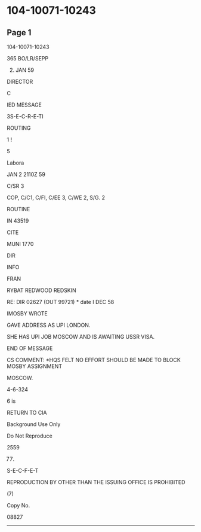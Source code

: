 # 104-10071-10243

## Page 1

104-10071-10243

365 BO/LR/SEPP

2. JAN 59

DIRECTOR

C

IED MESSAGE

3S-E-C-R-E-TI

ROUTING

1 !

5

Labora

JAN 2 2110Z 59

C/SR 3

COP, C/C1, C/FI, C/EE 3, C/WE 2, S/G. 2

ROUTINE

IN 43519

CITE

MUNI 1770

DIR

INFO

FRAN

RYBAT REDWOOD REDSKIN

RE: DIR 02627 (OUT 99721) * date I DEC 58

IMOSBY WROTE

GAVE ADDRESS AS UPI LONDON.

SHE HAS UPI JOB MOSCOW AND IS AWAITING USSR VISA.

END OF MESSAGE

CS COMMENT: *HQS FELT NO EFFORT SHOULD BE MADE TO BLOCK MOSBY ASSIGNMENT

MOSCOW.

4-6-324

6 is

RETURN TO CIA

Background Use Only

Do Not Reproduce

2559

77.

S-E-C-F-E-T

REPRODUCTION BY OTHER THAN THE ISSUING OFFICE IS PROHIBITED

(7)

Copy No.

08827

---

